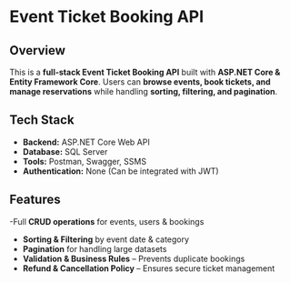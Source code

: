 #  Event Ticket Booking API  

##  Overview  
This is a **full-stack Event Ticket Booking API** built with **ASP.NET Core & Entity Framework Core**. Users can **browse events, book tickets, and manage reservations** while handling **sorting, filtering, and pagination**.

##  Tech Stack  
- **Backend:** ASP.NET Core Web API  
- **Database:** SQL Server  
- **Tools:** Postman, Swagger, SSMS  
- **Authentication:** None (Can be integrated with JWT)  

##  Features  
-Full **CRUD operations** for events, users & bookings  
- **Sorting & Filtering** by event date & category  
- **Pagination** for handling large datasets  
- **Validation & Business Rules** – Prevents duplicate bookings  
- **Refund & Cancellation Policy** – Ensures secure ticket management 
